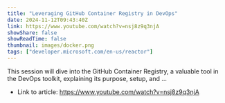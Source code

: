 ```yaml
---
title: "Leveraging GitHub Container Registry in DevOps"
date: 2024-11-12T09:43:40Z
link: https://www.youtube.com/watch?v=nsj8z9q3njA
showShare: false
showReadTime: false
thumbnail: images/docker.png
tags: ["developer.microsoft.com/en-us/reactor"]
---
```

This session will dive into the GitHub Container Registry, a valuable tool in the DevOps toolkit, explaining its purpose, setup, and ...

- Link to article: https://www.youtube.com/watch?v=nsj8z9q3njA